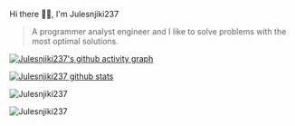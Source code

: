 
 Hi there 👋🏾, I'm Julesnjiki237
</h2>

<blockquote align="left">
 A programmer analyst engineer and I like to solve problems with the most optimal solutions.
</blockquote>

[![Julesnjiki237's github activity graph](https://activity-graph.herokuapp.com/graph?username=Julesnjiki237&theme=xcode)](https://github.com/Julesnjiki237)



[![Julesnjiki237 github stats](https://github-readme-stats.vercel.app/api?username=Julesnjiki237&count_private=true&show_icons=true&theme=radical&hide_rank=false)](https://github.com/Julesnjiki237/github-readme-stats)
<p align="left">
  <img src="https://github-readme-stats.vercel.app/api/top-langs?username=Julesnjiki237&show_icons=true&locale=en&layout=compact" alt="Julesnjiki237" />
</p>


<p><img align="center" src="https://github-readme-streak-stats.herokuapp.com/?user=Julesnjiki237&theme=tokyonight" alt="Julesnjiki237" /></p>
